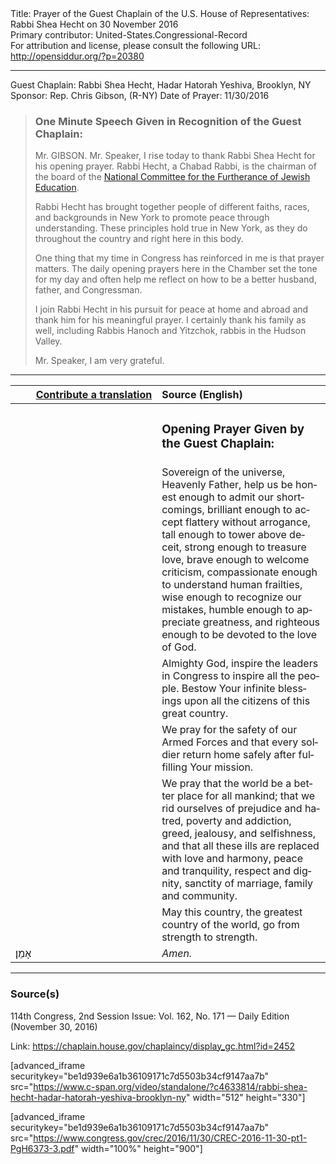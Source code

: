 <html>
<head></head>
<body>
Title: Prayer of the Guest Chaplain of the U.S. House of Representatives: Rabbi Shea Hecht on 30 November 2016<br />
Primary contributor: United-States.Congressional-Record<br />
For attribution and license, please consult the following URL: <a href="http://opensiddur.org/?p=20380">http://opensiddur.org/?p=20380</a>
<p />
<hr />

Guest Chaplain: Rabbi Shea Hecht, Hadar Hatorah Yeshiva, Brooklyn, NY
Sponsor: Rep. Chris Gibson, (R-NY)
Date of Prayer: 11/30/2016

<blockquote>
<h3>One Minute Speech Given in Recognition of the Guest Chaplain:</h3>
Mr. GIBSON. Mr. Speaker, I rise today to thank Rabbi Shea Hecht for his opening prayer. Rabbi Hecht, a Chabad Rabbi, is the chairman of the board of the <a href="http://www.ncfje.org">National Committee for the Furtherance of Jewish Education</a>.

Rabbi Hecht has brought together people of different faiths, races, and backgrounds in New York to promote peace through understanding. These principles hold true in New York, as they do throughout the country and right here in this body.

One thing that my time in Congress has reinforced in me is that prayer matters. The daily opening prayers here in the Chamber set the tone for my day and often help me reflect on how to be a better husband, father, and Congressman.

I join Rabbi Hecht in his pursuit for peace at home and abroad and thank him for his meaningful prayer. I certainly thank his family as well, including Rabbis Hanoch and Yitzchok, rabbis in the Hudson Valley.

Mr. Speaker, I am very grateful.
</blockquote>

<hr />

<table style="margin-left: auto;margin-right: auto;" class="draggable">
<thead><tr><th id="x" style="text-align: right;"><a href="/contributing/upload/">Contribute a translation</a></th><th style="text-align: left;">Source (English)</th></tr></thead>
<tbody>
<tr><td style="vertical-align:top;" width="46%">
<div class="liturgy" lang="he">

</span></div></td>
 
<td style="vertical-align:top;" width="53%">
<div class="english" lang="en">
<h3>Opening Prayer Given by the Guest Chaplain:</h3>
</div></td></tr>


<tr><td style="vertical-align:top;" width="46%">
<div class="liturgy" lang="he">

</span></div></td>
 
<td style="vertical-align:top;" width="53%">
<div class="english" lang="en">
Sovereign of the universe, 
Heavenly Father, 
help us be honest enough 
to admit our shortcomings, 
brilliant enough 
to accept flattery without arrogance, 
tall enough 
to tower above deceit, 
strong enough 
to treasure love, 
brave enough 
to welcome criticism, 
compassionate enough 
to understand human frailties, 
wise enough 
to recognize our mistakes, 
humble enough 
to appreciate greatness, 
and righteous enough 
to be devoted to the love of God.
</div></td></tr>


<tr><td style="vertical-align:top;" width="46%">
<div class="liturgy" lang="he">

</span></div></td>
 
<td style="vertical-align:top;" width="53%">
<div class="english" lang="en">
Almighty God, 
inspire the leaders in Congress 
to inspire all the people. 
Bestow Your infinite blessings 
upon all the citizens of this great country.
</div></td></tr>


<tr><td style="vertical-align:top;" width="46%">
<div class="liturgy" lang="he">

</span></div></td>
 
<td style="vertical-align:top;" width="53%">
<div class="english" lang="en">
We pray for the safety of our Armed Forces 
and that every soldier return home safely 
after fulfilling Your mission.
</div></td></tr>


<tr><td style="vertical-align:top;" width="46%">
<div class="liturgy" lang="he">

</span></div></td>
 
<td style="vertical-align:top;" width="53%">
<div class="english" lang="en">
We pray 
that the world be a better place 
for all mankind; 
that we rid ourselves 
of prejudice and hatred, 
poverty and addiction, 
greed, jealousy, and selfishness, 
and that all these ills are replaced 
with love and harmony, 
peace and tranquility, 
respect and dignity, 
sanctity of marriage, family and community.
</div></td></tr>


<tr><td style="vertical-align:top;" width="46%">
<div class="liturgy" lang="he">

</span></div></td>
 
<td style="vertical-align:top;" width="53%">
<div class="english" lang="en">
May this country, 
the greatest country of the world, 
go from strength to strength.
</div></td></tr>


<tr><td style="vertical-align:top;" width="46%">
<div class="liturgy" lang="he">
אָמֵן׃
</span></div></td>
 
<td style="vertical-align:top;" width="53%">
<div class="english" lang="en">
<em>Amen.</em>
</div></td></tr>
</tbody></table>

<hr />

<h3>Source(s)</h3>

114th Congress, 2nd Session
Issue: Vol. 162, No. 171 — Daily Edition (November 30, 2016)

Link: <a href="https://chaplain.house.gov/chaplaincy/display_gc.html?id=2452">https://chaplain.house.gov/chaplaincy/display_gc.html?id=2452</a>

[advanced_iframe securitykey="be1d939e6a1b36109171c7d5503b34cf9147aa7b" src="https://www.c-span.org/video/standalone/?c4633814/rabbi-shea-hecht-hadar-hatorah-yeshiva-brooklyn-ny" width="512" height="330"]

[advanced_iframe securitykey="be1d939e6a1b36109171c7d5503b34cf9147aa7b" src="https://www.congress.gov/crec/2016/11/30/CREC-2016-11-30-pt1-PgH6373-3.pdf" width="100%" height="900"]
</body>
</html>